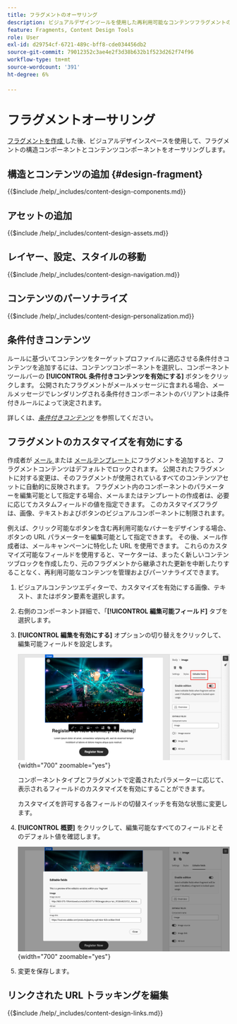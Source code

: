 ```yaml
---
title: フラグメントのオーサリング
description: ビジュアルデザインツールを使用した再利用可能なコンテンツフラグメントの作成 – Journey Optimizer B2B editionで、メールおよびテンプレート用のコンポーネント、パーソナライゼーション、条件付きコンテンツ、カスタマイズ可能なフィールドを追加します。
feature: Fragments, Content Design Tools
role: User
exl-id: d29754cf-6721-489c-bff8-cde034456db2
source-git-commit: 79012352c3ae4e2f3d38b632b1f523d262f74f96
workflow-type: tm+mt
source-wordcount: '391'
ht-degree: 6%

---
```


# フラグメントオーサリング

[ フラグメントを作成 ](./fragments.md#create-fragments) した後、ビジュアルデザインスペースを使用して、フラグメントの構造コンポーネントとコンテンツコンポーネントをオーサリングします。

## 構造とコンテンツの追加 {#design-fragment}

{{$include /help/_includes/content-design-components.md}}

## アセットの追加

{{$include /help/_includes/content-design-assets.md}}

## レイヤー、設定、スタイルの移動

{{$include /help/_includes/content-design-navigation.md}}

## コンテンツのパーソナライズ

{{$include /help/_includes/content-design-personalization.md}}

## 条件付きコンテンツ

ルールに基づいてコンテンツをターゲットプロファイルに適応させる条件付きコンテンツを追加するには、コンテンツコンポーネントを選択し、コンポーネントツールバーの **[!UICONTROL 条件付きコンテンツを有効にする]** ボタンをクリックします。 公開されたフラグメントがメールメッセージに含まれる場合、メールメッセージでレンダリングされる条件付きコンポーネントのバリアントは条件付きルールによって決定されます。

詳しくは、[_条件付きコンテンツ_](./conditional-content.md) を参照してください。

## フラグメントのカスタマイズを有効にする

作成者が [ メール ](./email-authoring.md#content-authoring---use-visual-fragments) または [ メールテンプレート ](./email-template-authoring.md#content-authoring---use-visual-fragments) にフラグメントを追加すると、フラグメントコンテンツはデフォルトでロックされます。 公開されたフラグメントに対する変更は、そのフラグメントが使用されているすべてのコンテンツアセットに自動的に反映されます。 フラグメント内のコンポーネントのパラメーターを編集可能として指定する場合、メールまたはテンプレートの作成者は、必要に応じてカスタムフィールドの値を指定できます。 このカスタマイズフラグは、画像、テキストおよびボタンのビジュアルコンポーネントに制限されます。

例えば、クリック可能なボタンを含む再利用可能なバナーをデザインする場合、ボタンの URL パラメーターを編集可能として指定できます。 その後、メール作成者は、メールキャンペーンに特化した URL を使用できます。 これらのカスタマイズ可能なフィールドを使用すると、マーケターは、まったく新しいコンテンツブロックを作成したり、元のフラグメントから継承された更新を中断したりすることなく、再利用可能なコンテンツを管理およびパーソナライズできます。

1. ビジュアルコンテンツエディターで、カスタマイズを有効にする画像、テキスト、またはボタン要素を選択します。

1. 右側のコンポーネント詳細で、「**[!UICONTROL 編集可能フィールド]** タブを選択します。

1. **[!UICONTROL 編集を有効にする]** オプションの切り替えをクリックして、編集可能フィールドを設定します。

   ![ フラグメント画像コンポーネントに対して編集可能フィールドを有効にする ](./assets/fragment-editable-fields-image.png){width="700" zoomable="yes"}

   コンポーネントタイプとフラグメントで定義されたパラメーターに応じて、表示されるフィールドのカスタマイズを有効にすることができます。

   カスタマイズを許可する各フィールドの切替スイッチを有効な状態に変更します。

1. **[!UICONTROL 概要]** をクリックして、編集可能なすべてのフィールドとそのデフォルト値を確認します。

   ![ 編集可能フィールドとそのデフォルト値を確認する ](./assets/fragment-editable-fields-image-overview.png){width="700" zoomable="yes"}

1. 変更を保存します。

## リンクされた URL トラッキングを編集

{{$include /help/_includes/content-design-links.md}}
